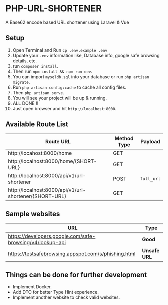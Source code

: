 # PHP-URL-SHORTENER

A Base62 encode based URL shortener using Laravel & Vue

## Setup

1. Open Terminal and Run `cp .env.example .env`
2. Update your `.env` information like, Database info, google safe browsing details, etc.
3. run `composer install`.
4. Then run `npm install && npm run dev`.
5. You can import `mysqldb.sql` into your database or run `php artisan migrate`.
6. Run `php artisan config:cache` to cache all config files.
7. Then `php artisan serve`.
8. You will see your project will be up & running.
9. ALL DONE !!
10. Just open browser and hit `http://localhost:8000`.

## Available Route List

| Route URL                                              | Method Type | Payload    |
|--------------------------------------------------------|-------------|------------|
| http://locahost:8000/home                              | GET         |
| http://localhost:8000/home/{SHORT-URL}                 | GET         |
| http://localhost:8000/api/v1/url-shortener             | POST        | `full_url` |
| http://localhost:8000/api/v1/url-shortener/{SHORT-URL} | GET         |

## Sample websites

| URL                                                       | Type           |
|-----------------------------------------------------------|----------------|
| https://developers.google.com/safe-browsing/v4/lookup-api | **Good**       |
| https://testsafebrowsing.appspot.com/s/phishing.html      | **Unsafe URL** |


## Things can be done for further development

* Implement Docker.
* Add DTO for better Type Hint experience.
* Implement another website to check valid websites.
